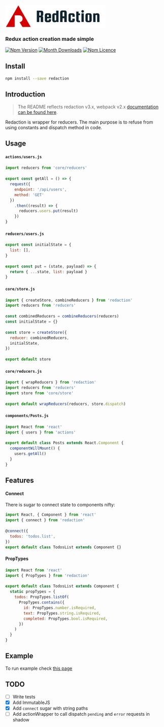 <p>
  <img src="./images/redaction-logo-big.png" height="70" />
</p>

### Redux action creation made simple

[![Npm Version](https://badge.fury.io/js/redaction.svg)](https://www.npmjs.com/package/redaction)
[![Month Downloads](https://img.shields.io/npm/dm/redaction.svg)](http://npm-stat.com/charts.html?package=redaction)
[![Npm Licence](https://img.shields.io/npm/l/redaction.svg)](https://www.npmjs.com/package/redaction)


## Install

```bash
npm install --save redaction
```


## Introduction

> The README reflects redaction v3.x, webpack v2.x [documentation can be found here](https://github.com/pavelivanov/redaction/tree/v2.2.0).

Redaction is wrapper for reducers. The main purpose is to refuse from using constants and dispatch method in code.


## Usage

#### `actions/users.js`
```js
import reducers from 'core/reducers'

export const getAll = () => {
  request({
    endpoint: '/api/users',
    method: 'GET'
  })
    .then((result) => {
      reducers.users.put(result)
    })
}
```

#### `reducers/users.js`
```js
export const initialState = {
  list: [],
}

export const put = (state, payload) => {
  return { ...state, list: payload }
}
```

#### `core/store.js`

```js
import { createStore, combineReducers } from 'redaction'
import reducers from 'reducers'

const combinedReducers = combineReducers(reducers)
const initialState = {}

const store = createStore({
  reducer: combinedReducers,
  initialState,
})

export default store
```

#### `core/reducers.js`

```js
import { wrapReducers } from 'redaction'
import reducers from 'reducers'
import store from 'core/store'

export default wrapReducers(reducers, store.dispatch)
```

#### `components/Posts.js`

```js
import React from 'react'
import { users } from 'actions'

export default class Posts extends React.Component {
  componentWillMount() {
    users.getAll()
  }
}
```


## Features

#### Connect

There is sugar to connect state to components nifty:

```js
import React, { Component } from 'react'
import { connect } from 'redaction'

@connect({
  todos: 'todos.list',
})
export default class TodosList extends Component {}
```

#### PropTypes

```js
import React from 'react'
import { PropTypes } from 'redaction'

export default class TodosList extends Component {
  static propTypes = {
    todos: PropTypes.listOf(
      PropTypes.contains({
        id: PropTypes.number.isRequired,
        text: PropTypes.string.isRequired,
        completed: PropTypes.bool.isRequired,
      })
    )
  }
}
```


## Example

To run example check [this page](https://github.com/pavelivanov/redaction/tree/master/example)


## TODO

- [ ] Write tests
- [x] Add ImmutableJS
- [x] Add `connect` sugar with string paths
- [ ] Add actionWrapper to call dispatch `pending` and `error` requests in shadow

